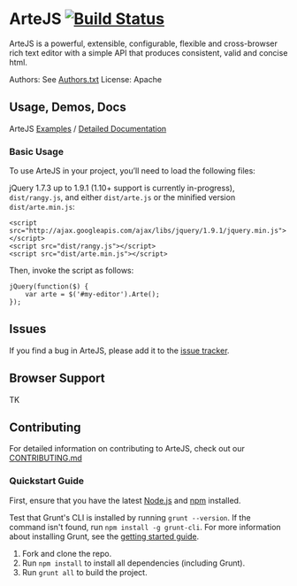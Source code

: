ArteJS [![Build Status](https://secure.travis-ci.org/vistaprint/ArteJS.png?branch=master)](http://travis-ci.org/vistaprint/ArteJS)
======

ArteJS is a powerful, extensible, configurable, flexible and cross-browser rich text editor with a simple API that produces consistent, valid and concise html.

Authors: See [Authors.txt](https://github.com/vistaprint/ArteJSblob/master/AUTHORS.txt)
License: Apache

## Usage, Demos, Docs

ArteJS [Examples](http://vistaprint.github.io/ArteJS/#Examples) / [Detailed Documentation](http://vistaprint.github.io/ArteJS/)

### Basic Usage

To use ArteJS in your project, you’ll need to load the following files:

jQuery 1.7.3 up to 1.9.1 (1.10+ support is currently in-progress),
`dist/rangy.js`, and either `dist/arte.js` or the minified version `dist/arte.min.js`:

```
<script src="http://ajax.googleapis.com/ajax/libs/jquery/1.9.1/jquery.min.js"></script>
<script src="dist/rangy.js"></script>
<script src="dist/arte.min.js"></script>
```

Then, invoke the script as follows:

```
jQuery(function($) {
    var arte = $('#my-editor').Arte();
});
```

## Issues

If you find a bug in ArteJS, please add it to the [issue tracker](https://github.com/vistaprint/ArteJS/issues).

## Browser Support

TK

## Contributing

For detailed information on contributing to ArteJS, check out our [CONTRIBUTING.md](https://github.com/vistaprint/ArteJS/blob/master/CONTRIBUTING.md)

### Quickstart Guide

First, ensure that you have the latest [Node.js](http://nodejs.org/) and [npm](http://npmjs.org/) installed.

Test that Grunt's CLI is installed by running `grunt --version`.  If the command isn't found, run `npm install -g grunt-cli`.  For more information about installing Grunt, see the [getting started guide](http://gruntjs.com/getting-started).

1. Fork and clone the repo.
1. Run `npm install` to install all dependencies (including Grunt).
1. Run `grunt all` to build the project.

